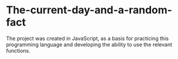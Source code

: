 # The-current-day-and-a-random-fact
The project was created in JavaScript, as a basis for practicing this programming language and developing the ability to use the relevant functions.
